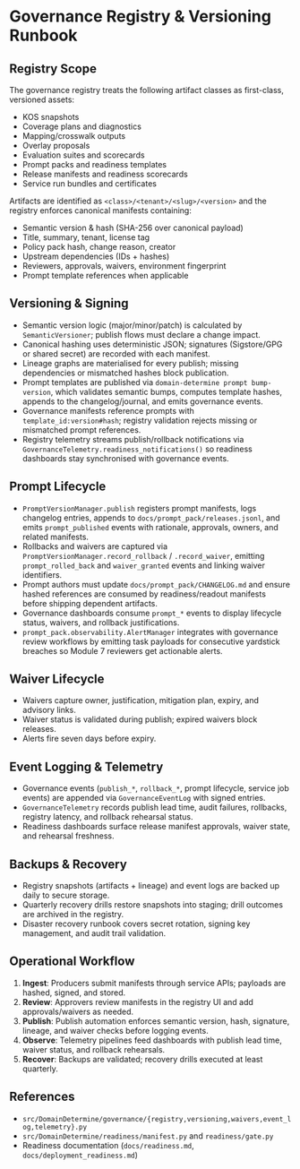 # Governance Registry & Versioning Runbook

## Registry Scope

The governance registry treats the following artifact classes as first-class, versioned assets:

- KOS snapshots
- Coverage plans and diagnostics
- Mapping/crosswalk outputs
- Overlay proposals
- Evaluation suites and scorecards
- Prompt packs and readiness templates
- Release manifests and readiness scorecards
- Service run bundles and certificates

Artifacts are identified as `<class>/<tenant>/<slug>/<version>` and the registry enforces canonical manifests containing:

- Semantic version & hash (SHA-256 over canonical payload)
- Title, summary, tenant, license tag
- Policy pack hash, change reason, creator
- Upstream dependencies (IDs + hashes)
- Reviewers, approvals, waivers, environment fingerprint
- Prompt template references when applicable

## Versioning & Signing

- Semantic version logic (major/minor/patch) is calculated by `SemanticVersioner`; publish flows must declare a change impact.
- Canonical hashing uses deterministic JSON; signatures (Sigstore/GPG or shared secret) are recorded with each manifest.
- Lineage graphs are materialised for every publish; missing dependencies or mismatched hashes block publication.
- Prompt templates are published via `domain-determine prompt bump-version`, which validates semantic bumps, computes template hashes, appends to the changelog/journal, and emits governance events.
- Governance manifests reference prompts with `template_id:version#hash`; registry validation rejects missing or mismatched prompt references.
- Registry telemetry streams publish/rollback notifications via `GovernanceTelemetry.readiness_notifications()` so readiness dashboards stay synchronised with governance events.

## Prompt Lifecycle

- `PromptVersionManager.publish` registers prompt manifests, logs changelog entries, appends to `docs/prompt_pack/releases.jsonl`, and emits `prompt_published` events with rationale, approvals, owners, and related manifests.
- Rollbacks and waivers are captured via `PromptVersionManager.record_rollback` / `.record_waiver`, emitting `prompt_rolled_back` and `waiver_granted` events and linking waiver identifiers.
- Prompt authors must update `docs/prompt_pack/CHANGELOG.md` and ensure hashed references are consumed by readiness/readout manifests before shipping dependent artifacts.
- Governance dashboards consume `prompt_*` events to display lifecycle status, waivers, and rollback justifications.
- `prompt_pack.observability.AlertManager` integrates with governance review workflows by emitting task payloads for consecutive yardstick breaches so Module 7 reviewers get actionable alerts.

## Waiver Lifecycle

- Waivers capture owner, justification, mitigation plan, expiry, and advisory links.
- Waiver status is validated during publish; expired waivers block releases.
- Alerts fire seven days before expiry.

## Event Logging & Telemetry

- Governance events (`publish_*`, `rollback_*`, prompt lifecycle, service job events) are appended via `GovernanceEventLog` with signed entries.
- `GovernanceTelemetry` records publish lead time, audit failures, rollbacks, registry latency, and rollback rehearsal status.
- Readiness dashboards surface release manifest approvals, waiver state, and rehearsal freshness.

## Backups & Recovery

- Registry snapshots (artifacts + lineage) and event logs are backed up daily to secure storage.
- Quarterly recovery drills restore snapshots into staging; drill outcomes are archived in the registry.
- Disaster recovery runbook covers secret rotation, signing key management, and audit trail validation.

## Operational Workflow

1. **Ingest**: Producers submit manifests through service APIs; payloads are hashed, signed, and stored.
2. **Review**: Approvers review manifests in the registry UI and add approvals/waivers as needed.
3. **Publish**: Publish automation enforces semantic version, hash, signature, lineage, and waiver checks before logging events.
4. **Observe**: Telemetry pipelines feed dashboards with publish lead time, waiver status, and rollback rehearsals.
5. **Recover**: Backups are validated; recovery drills executed at least quarterly.

## References

- `src/DomainDetermine/governance/{registry,versioning,waivers,event_log,telemetry}.py`
- `src/DomainDetermine/readiness/manifest.py` and `readiness/gate.py`
- Readiness documentation (`docs/readiness.md`, `docs/deployment_readiness.md`)
